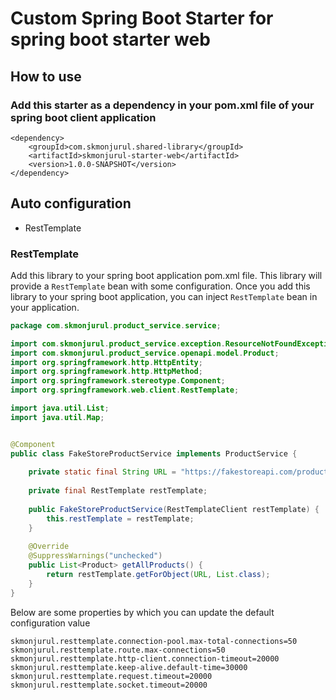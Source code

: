 # Custom Spring Boot Starter for spring boot starter web

## How to use
### Add this starter as a dependency in your pom.xml file of your spring boot client application

```
<dependency>
    <groupId>com.skmonjurul.shared-library</groupId>
    <artifactId>skmonjurul-starter-web</artifactId>
    <version>1.0.0-SNAPSHOT</version>
</dependency>
```

## Auto configuration
* RestTemplate

### RestTemplate
Add this library to your spring boot application pom.xml file. This library will provide a `RestTemplate` bean with 
some configuration. Once you add this library to your spring boot application, you can inject `RestTemplate` bean in your
application.

```java
package com.skmonjurul.product_service.service;

import com.skmonjurul.product_service.exception.ResourceNotFoundException;
import com.skmonjurul.product_service.openapi.model.Product;
import org.springframework.http.HttpEntity;
import org.springframework.http.HttpMethod;
import org.springframework.stereotype.Component;
import org.springframework.web.client.RestTemplate;

import java.util.List;
import java.util.Map;


@Component
public class FakeStoreProductService implements ProductService {
    
    private static final String URL = "https://fakestoreapi.com/products";
    
    private final RestTemplate restTemplate;
    
    public FakeStoreProductService(RestTemplateClient restTemplate) {
        this.restTemplate = restTemplate;
    }
    
    @Override
    @SuppressWarnings("unchecked")
    public List<Product> getAllProducts() {
        return restTemplate.getForObject(URL, List.class);
    }
}
```

Below are some properties by which you can update the default configuration value
```
skmonjurul.resttemplate.connection-pool.max-total-connections=50
skmonjurul.resttemplate.route.max-connections=50
skmonjurul.resttemplate.http-client.connection-timeout=20000
skmonjurul.resttemplate.keep-alive.default-time=30000
skmonjurul.resttemplate.request.timeout=20000
skmonjurul.resttemplate.socket.timeout=20000
```